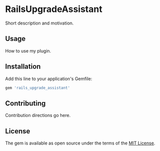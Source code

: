 # RailsUpgradeAssistant
Short description and motivation.

## Usage
How to use my plugin.

## Installation
Add this line to your application's Gemfile:

```ruby
gem 'rails_upgrade_assistant'
```

## Contributing
Contribution directions go here.

## License
The gem is available as open source under the terms of the [MIT License](https://opensource.org/licenses/MIT).
